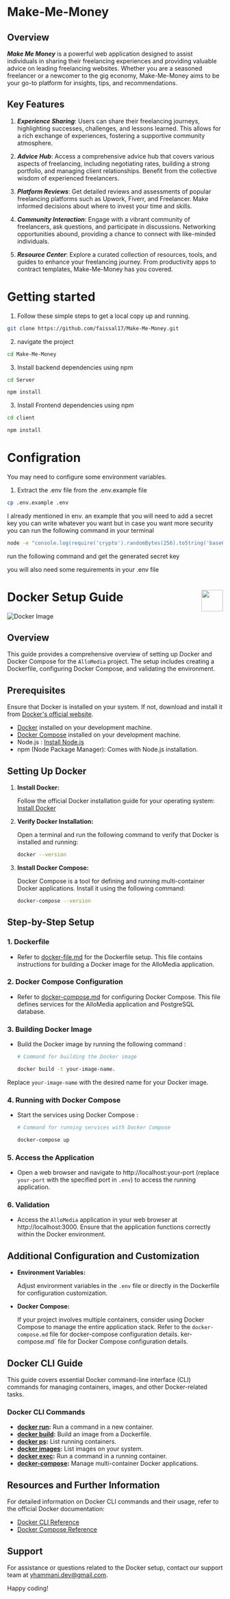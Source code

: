 # Make-Me-Money

## Overview

***Make Me Money*** is a powerful web application designed to assist individuals in sharing their freelancing experiences and providing valuable advice on leading freelancing websites. Whether you are a seasoned freelancer or a newcomer to the gig economy, Make-Me-Money aims to be your go-to platform for insights, tips, and recommendations.

## Key Features

1. ***Experience Sharing***: Users can share their freelancing journeys, highlighting successes, challenges, and lessons learned. This allows for a rich exchange of experiences, fostering a supportive community atmosphere.

2. ***Advice Hub***: Access a comprehensive advice hub that covers various aspects of freelancing, including negotiating rates, building a strong portfolio, and managing client relationships. Benefit from the collective wisdom of experienced freelancers.

3. ***Platform Reviews***: Get detailed reviews and assessments of popular freelancing platforms such as Upwork, Fiverr, and Freelancer. Make informed decisions about where to invest your time and skills.

4. ***Community Interaction***: Engage with a vibrant community of freelancers, ask questions, and participate in discussions. Networking opportunities abound, providing a chance to connect with like-minded individuals.

5. ***Resource Center***: Explore a curated collection of resources, tools, and guides to enhance your freelancing journey. From productivity apps to contract templates, Make-Me-Money has you covered.

# Getting started

1. Follow these simple steps to get a local copy up and running.

```bash
git clone https://github.com/faissal17/Make-Me-Money.git
```

2. navigate the project

```bash
cd Make-Me-Money
```

3.  Install backend dependencies using npm

```bash
cd Server
```

```bash
npm install
```

3.  Install Frontend dependencies using npm

```bash
cd client
```

```bash
npm install
```

# Configration

You may need to configure some environment variables.

1. Extract the .env file from the .env.example file

```bash
cp .env.example .env
```

I already mentioned in env. an example that you will need to add a secret key you can write whatever you want but in case you want more security you can run the following command in your terminal

```bash
node -e "console.log(require('crypto').randomBytes(256).toString('base64'));"

```

run the following command and get the generated secret key

you will also need some requirements in your .env file


# Docker Setup Guide <img src="https://bunnyacademy.b-cdn.net/what-is-docker.png" width="50" align="right">

![Docker Image](https://miro.medium.com/v2/resize:fit:1079/1*3ds-PdxGGMN-ZzJH95_lsA.png)

## Overview

This guide provides a comprehensive overview of setting up Docker and Docker Compose for the `AlloMedia` project. The setup includes creating a Dockerfile, configuring Docker Compose, and validating the environment.

## Prerequisites

Ensure that Docker is installed on your system. If not, download and install it from [Docker's official website](https://www.docker.com/products/docker-desktop).

- [Docker](https://docs.docker.com/get-docker/) installed on your development machine.
- [Docker Compose](https://docs.docker.com/compose/install/) installed on your development machine.
- Node.js : [Install Node.js](https://nodejs.org/)
- npm (Node Package Manager): Comes with Node.js installation.

## Setting Up Docker

1. **Install Docker:**

    Follow the official Docker installation guide for your operating system: [Install Docker](https://docs.docker.com/get-docker/)

2. **Verify Docker Installation:**

    Open a terminal and run the following command to verify that Docker is installed and running:

    ```bash
    docker --version
    ```

3. **Install Docker Compose:**

    Docker Compose is a tool for defining and running multi-container Docker applications. Install it using the following command:

    ```bash
    docker-compose --version
    ```

## Step-by-Step Setup

### 1. Dockerfile

- Refer to [docker-file.md](./docker-file.md) for the Dockerfile setup. This file contains instructions for building a Docker image for the AlloMedia application.

### 2. Docker Compose Configuration

- Refer to [docker-compose.md](./docker-compose.md) for configuring Docker Compose. This file defines services for the AlloMedia application and PostgreSQL database.

### 3. Building Docker Image

- Build the Docker image by running the following command :

    ```bash
    # Command for building the Docker image

    docker build -t your-image-name.
    ```

Replace `your-image-name` with the desired name for your Docker image.

### 4. Running with Docker Compose

- Start the services using Docker Compose :

    ```bash
    # Command for running services with Docker Compose

    docker-compose up
    ```

### 5. Access the Application

- Open a web browser and navigate to http://localhost:your-port (replace `your-port` with the specified port in `.env`) to access the running application.

### 6. Validation

- Access the `AlloMedia` application in your web browser at http://localhost:3000. Ensure that the application functions correctly within the Docker environment.

## Additional Configuration and Customization

- **Environment Variables:**

    Adjust environment variables in the `.env` file or directly in the Dockerfile for configuration customization.

- **Docker Compose:**

    If your project involves multiple containers, consider using Docker Compose to manage the entire application stack. Refer to the `docker-compose.md` file for docker-compose configuration details.
ker-compose.md` file for Docker Compose configuration details.

## Docker CLI Guide

This guide covers essential Docker command-line interface (CLI) commands for managing containers, images, and other Docker-related tasks.

### Docker CLI Commands

- **[docker run](https://docs.docker.com/engine/reference/commandline/run/):** Run a command in a new container.
- **[docker build](https://docs.docker.com/engine/reference/commandline/build/):** Build an image from a Dockerfile.
- **[docker ps](https://docs.docker.com/engine/reference/commandline/ps/):** List running containers.
- **[docker images](https://docs.docker.com/engine/reference/commandline/images/):** List images on your system.
- **[docker exec](https://docs.docker.com/engine/reference/commandline/exec/):** Run a command in a running container.
- **[docker-compose](https://docs.docker.com/compose/reference/):** Manage multi-container Docker applications.

## Resources and Further Information

For detailed information on Docker CLI commands and their usage, refer to the official Docker documentation:

- [Docker CLI Reference](https://docs.docker.com/engine/reference/commandline/)
- [Docker Compose Reference](https://docs.docker.com/compose/reference/)

<!-- Click [here](./docker-cli.md) for the full Docker CLI guide. -->

## Support

For assistance or questions related to the Docker setup, contact our support team at [yhammani.dev@gmail.com](mailto:yhammani.dev@gmail.com).

Happy coding!

